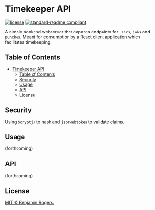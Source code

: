 # Timekeeper API

[![license](https://img.shields.io/github/license/thisbenrogers/timekeeper-server.svg)](./LICENSE)
[![standard-readme compliant](https://img.shields.io/badge/readme%20style-standard-brightgreen.svg?style=flat-square)](https://github.com/RichardLitt/standard-readme)


A simple backend webserver that exposes endpoints for  `users`, `jobs` and `punches`. Meant for consumption by a React client application which facilitates timekeeping.

## Table of Contents
- [Timekeeper API](#timekeeper-api)
  - [Table of Contents](#table-of-contents)
  - [Security](#security)
  - [Usage](#usage)
  - [API](#api)
  - [License](#license)

## Security

Using `bcryptjs` to hash and `jsonwebtoken` to validate claims.


## Usage

(forthcoming)

## API

(forthcoming)

## License

[MIT © Benjamin Rogers.](./LICENSE)